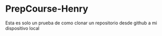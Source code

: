 # PrepCourse-Henry
Esta es solo un prueba de como clonar un repositorio desde github a mi dispositivo local
